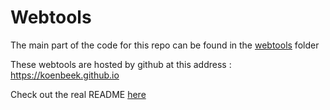# Webtools

The main part of the code for this repo can be found in the [webtools](docs/webtools) folder

These webtools are hosted by github at this address : <https://koenbeek.github.io>

Check out the real README [here](docs/README.md)
